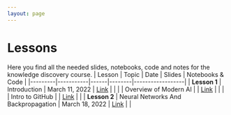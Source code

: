 ```yaml
---
layout: page
---
```


# Lessons
Here you find all the needed slides, notebooks, code and notes for the knowledge discovery course.
| Lesson | Topic | Date | Slides | Notebooks & Code |
|---------|-----------|------|--------|------------------|
| **Lesson 1**  | Introduction | March 11, 2022 | [Link](https://drive.google.com/file/d/1b5OUT_xffGM-cKRpR3Mvo_EEaSWIYOTG/view?usp=sharing) |  |
|  | Overview of Modern AI |   | [Link](https://drive.google.com/file/d/15nhZ_-fMSGs6y6wFFNuHQJ6BH1o2uXXN/view?usp=sharing) |  |
| | Intro to GitHub | | [Link](https://drive.google.com/file/d/16NZEy-1Uo_gZGW-5ooNRh7EU6w-JA9vD/view?usp=sharing) |  |
| **Lesson 2** | Neural Networks And Backpropagation | March 18, 2022 | [Link](https://drive.google.com/file/d/1EM67f-rsxXaloMWJ7VbpU4ZJ7HiQyjet/view?usp=sharing) |  |




[404]: /knowledge-discovery-course/fallback
